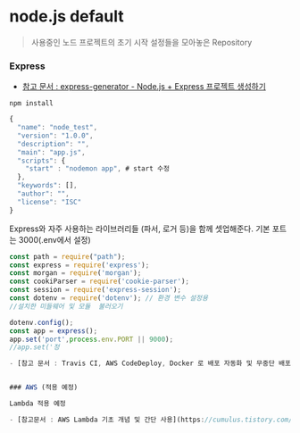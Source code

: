 # node.js default

> 사용중인 노드 프로젝트의 초기 시작 설정들을 모아놓은 Repository

### Express

- [참고 문서 : express-generator - Node.js + Express 프로젝트 생성하기](https://jistol.github.io/nodejs/2017/09/07/express-generator/)

```
npm install
```


```javascript
{
  "name": "node_test",
  "version": "1.0.0",
  "description": "",
  "main": "app.js",                                                                                    
  "scripts": {
    "start" : "nodemon app", # start 수정
  },
  "keywords": [],
  "author": "",
  "license": "ISC"
}
```

Express와 자주 사용하는 라이브러리들 (파서, 로거 등)을 함께 셋업해준다.
기본 포트는 3000(.env에서 설정)
 
```javascript
const path = require("path");
const express = require('express');
const morgan = require('morgan');
const cookiParser = require('cookie-parser');
const session = require('express-session');
const dotenv = require('dotenv'); // 환경 변수 설정용
//설치한 미들웨어 및 모듈  불러오기

dotenv.config();
const app = express();
app.set('port',process.env.PORT || 9000);
//app.set('정

- [참고 문서 : Travis CI, AWS CodeDeploy, Docker 로 배포 자동화 및 무중단 배포 환경 구축하기 - (1)](https://velog.io/@jeff0720/Travis-CI-AWS-CodeDeploy-Docker-%EB%A1%9C-%EB%B0%B0%ED%8F%AC-%EC%9E%90%EB%8F%99%ED%99%94-%EB%B0%8F-%EB%AC%B4%EC%A4%91%EB%8B%A8-%EB%B0%B0%ED%8F%AC-%ED%99%98%EA%B2%BD-%EA%B5%AC%EC%B6%95%ED%95%98%EA%B8%B0)


### AWS (적용 예정)

Lambda 적용 예정

- [참고문서 : AWS Lambda 기초 개념 및 간단 사용](https://cumulus.tistory.com/11)

